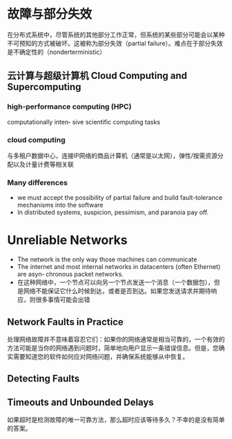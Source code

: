 # 故障与部分失效
在分布式系统中，尽管系统的其他部分工作正常，但系统的某些部分可能会以某种不可预知的方式被破坏。这被称为部分失效（partial failure）。难点在于部分失效是不确定性的（nonderterministic）

## 云计算与超级计算机 Cloud Computing and Supercomputing
### high-performance computing (HPC)
computationally inten‐ sive scientific computing tasks

### cloud computing
与多租户数据中心，连接IP网络的商品计算机（通常是以太网），弹性/按需资源分配以及计量计费等相关联

### Many differences
 * we must accept the possibility of partial failure and build fault-tolerance mechanisms into the software
 * In distributed systems, suspicion, pessimism, and paranoia pay off.

# Unreliable Networks
* The network is the only way those machines can communicate
* The internet and most internal networks in datacenters (often Ethernet) are asyn‐ chronous packet networks.
* 在这种网络中，一个节点可以向另一个节点发送一个消息（一个数据包），但是网络不能保证它什么时候到达，或者是否到达。如果您发送请求并期待响应，则很多事情可能会出错

## Network Faults in Practice
处理网络故障并不意味着容忍它们：如果你的网络通常是相当可靠的，一个有效的方法可能是当你的网络遇到问题时，简单地向用户显示一条错误信息。但是，您确实需要知道您的软件如何应对网络问题，并确保系统能够从中恢复。

## Detecting Faults

## Timeouts and Unbounded Delays
如果超时是检测故障的唯一可靠方法，那么超时应该等待多久？不幸的是没有简单的答案。





